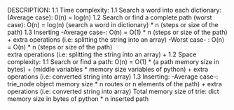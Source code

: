 DESCRIPTION:
    1.1 Time complexity:
                1.1 Search a word into each dictionary: (Average case): 0(n) = log(n)
                1.2 Search or find a complete path (worst case): O(n) = log(n) (search a word in dictionary) * n (steps or size of the path)
                1.3 Inserting -Average case-: O(n) = O(1) * n (steps or size of the path) + 
                               extra operations (i.e: splitting the string into an array)
                              -Worst case- :  O(n) = O(n) * n (steps or size of the path)  
                               extra operations (i.e: splitting the string into an array) +
    1.2 Space complexity:
                1.1 Search or find a path:
                    O(n) = O(1) * (a path memory size in bytes) + (middle variables * memory size variables of python)
                           +  extra operations (i.e: converted string into array)
                1.3 Inserting: -Average case-: trie_node object memory size * n routes or n elements of the path)
                                +  extra operations (i.e: converted string into array)
                                Total memory size of trie: dict memory size in bytes of python * n inserted path  
